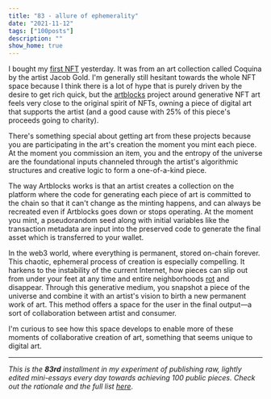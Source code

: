 ```yaml
---
title: "83 - allure of ephemerality"
date: "2021-11-12"
tags: ["100posts"]
description: ""
show_home: true
---
```


I bought my [first NFT](https://opensea.io/assets/0xa7d8d9ef8d8ce8992df33d8b8cf4aebabd5bd270/198000064) yesterday. It was from an art collection called Coquina by the artist Jacob Gold. I'm generally still hesitant towards the whole NFT space because I think there is a lot of hype that is purely driven by the desire to get rich quick, but the [artblocks](artblocks.io) project around generative NFT art feels very close to the original spirit of NFTs, owning a piece of digital art that supports the artist (and a good cause with 25% of this piece's proceeds going to charity).

<nft-card contractAddress="0xa7d8d9ef8d8ce8992df33d8b8cf4aebabd5bd270" tokenId="198000064"> </nft-card> <script src="https://unpkg.com/embeddable-nfts/dist/nft-card.min.js"></script>

There's something special about getting art from these projects because you are participating in the art's creation the moment you mint each piece. At the moment you commission an item, you and the entropy of the universe are the foundational inputs channeled through the artist's algorithmic structures and creative logic to form a one-of-a-kind piece. 

The way Artblocks works is that an artist creates a collection on the platform where the code for generating each piece of art is committed to the chain so that it can't change as the minting happens, and can always be recreated even if Artblocks goes down or stops operating. At the moment you mint, a pseudorandom seed along with initial variables like the transaction metadata are input into the preserved code to generate the final asset which is transferred to your wallet. 

In the web3 world, where everything is permanent, stored on-chain forever. This chaotic, ephemeral process of creation is especially compelling. It harkens to the instability of the current Internet, how pieces can slip out from under your feet at any time and entire neighborhoods [rot](https://www.theatlantic.com/technology/archive/2021/06/the-internet-is-a-collective-hallucination/619320/) and disappear. Through this generative medium, you snapshot a piece of the universe and combine it with an artist's vision to birth a new permanent work of art. This method offers a space for the user in the final output—a sort of collaboration between artist and consumer.

I'm curious to see how this space develops to enable more of these moments of collaborative creation of art, something that seems unique to digital art.

---
*This is the **83rd** installment in my experiment of publishing raw, lightly edited mini-essays every day towards achieving 100 public pieces. Check out the rationale and the full list [here](/experiments/100posts/)*.
